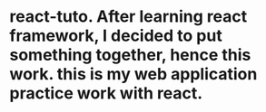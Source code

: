 # react-tuto. After learning react framework, I decided to put something together, hence this work. this is my web application practice work with react.
